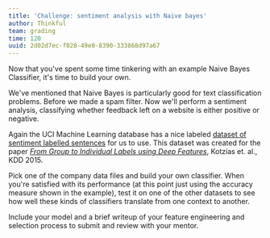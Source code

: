 ```yaml
---
title: 'Challenge: sentiment analysis with Naive bayes'
author: Thinkful
team: grading
time: 120
uuid: 2d02d7ec-f028-49e0-8390-333868d97a67
---
```


Now that you've spent some time tinkering with an example Naive Bayes Classifier, it's time to build your own.

We've mentioned that Naive Bayes is particularly good for text classification problems. Before we made a spam filter. Now we'll perform a sentiment analysis, classifying whether feedback left on a website is either positive or negative.

Again the UCI Machine Learning database has a nice labeled [dataset of sentiment labelled sentences](https://archive.ics.uci.edu/ml/datasets/Sentiment+Labelled+Sentences) for us to use. This dataset was created for the paper [_From Group to Individual Labels using Deep Features_](http://mdenil.com/media/papers/2015-deep-multi-instance-learning.pdf), Kotzias et. al., KDD 2015.

Pick one of the company data files and build your own classifier. When you're satisfied with its performance (at this point just using the accuracy measure shown in the example), test it on one of the other datasets to see how well these kinds of classifiers translate from one context to another.

Include your model and a brief writeup of your feature engineering and selection process to submit and review with your mentor.

